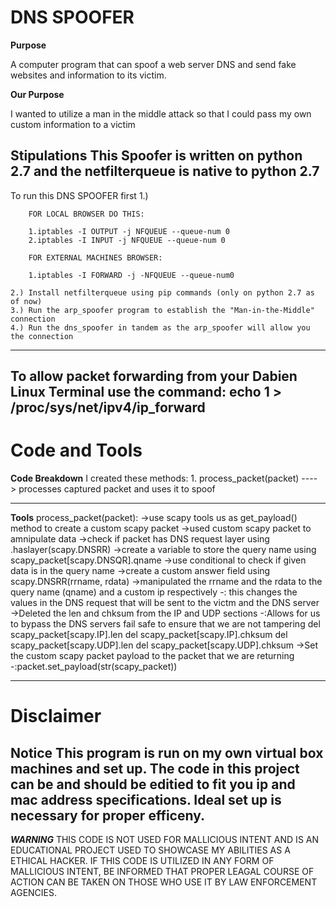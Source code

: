 # DNS SPOOFER

**Purpose**

A computer program that can spoof a web server DNS and send fake websites and information to its victim.

**Our Purpose**

I wanted to utilize a man in the middle attack so that I could pass my own custom information to a victim

**Stipulations**
This Spoofer is written on python 2.7 and the netfilterqueue is native to python 2.7
---
To run this DNS SPOOFER  first
    1.)
        
        FOR LOCAL BROWSER DO THIS:
        
        1.iptables -I OUTPUT -j NFQUEUE --queue-num 0
        2.iptables -I INPUT -j NFQUEUE --queue-num 0
        
        FOR EXTERNAL MACHINES BROWSER:

        1.iptables -I FORWARD -j -NFQUEUE --queue-num0

    2.) Install netfilterqueue using pip commands (only on python 2.7 as of now)
    3.) Run the arp_spoofer program to establish the "Man-in-the-Middle" connection
    4.) Run the dns_spoofer in tandem as the arp_spoofer will allow you the connection
---
To allow packet forwarding from your Dabien Linux Terminal use the command:
    echo 1 > /proc/sys/net/ipv4/ip_forward
---
# Code and Tools
**Code Breakdown**
 I created these methods:
    1. process_packet(packet) ----> processes captured packet and uses it to spoof
    
---
**Tools**
process_packet(packet):
    ->use scapy tools us as get_payload() method to create a custom scapy packet
    ->used custom scapy packet to amnipulate data
    ->check if packet has DNS request layer using .haslayer(scapy.DNSRR)
    ->create a variable to store the query name using scapy_packet[scapy.DNSQR].qname
    ->use conditional to check if given data is in the query name
    ->create a custom answer field using scapy.DNSRR(rrname, rdata)
    ->manipulated the rrname and the rdata to the query name (qname) and a custom ip respectively
        -: this changes the values in the DNS request that will be sent to the victm and the DNS server
    ->Deleted the len and chksum from the IP and UDP sections
        -:Allows for us to bypass the DNS servers fail safe to ensure that we are not tampering
            del scapy_packet[scapy.IP].len
            del scapy_packet[scapy.IP].chksum
            del scapy_packet[scapy.UDP].len
            del scapy_packet[scapy.UDP].chksum
    ->Set the custom scapy packet payload to the packet that we are returning
        -:packet.set_payload(str(scapy_packet))

---
# Disclaimer
**Notice**
    This program is run on my own virtual box machines and set up. The code in this project can be and should be editied to fit you ip and mac address specifications. Ideal set up is necessary for proper efficeny.
---
***WARNING***
THIS CODE IS NOT USED FOR MALLICIOUS INTENT AND IS AN EDUCATIONAL PROJECT USED TO SHOWCASE MY ABILITIES AS A ETHICAL HACKER.
IF THIS CODE IS UTILIZED IN ANY FORM OF MALLICIOUS INTENT, BE INFORMED THAT PROPER LEAGAL COURSE OF ACTION CAN BE TAKEN ON THOSE WHO
USE IT BY LAW ENFORCEMENT AGENCIES.




